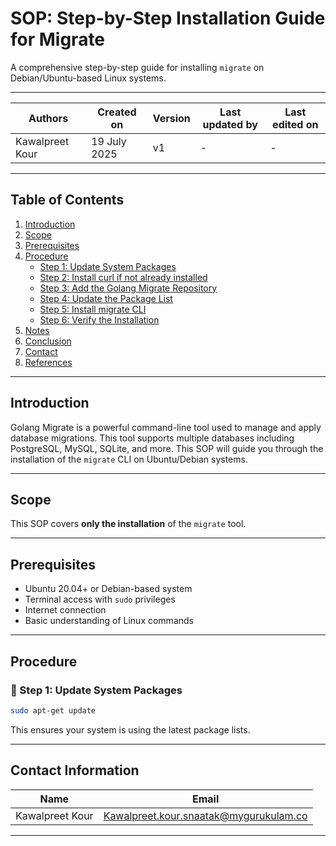 # SOP: Step-by-Step Installation Guide for Migrate

A comprehensive step-by-step guide for installing `migrate` on Debian/Ubuntu-based Linux systems.

---

| Authors           | Created on     | Version | Last updated by | Last edited on |
|-------------------|---------------|---------|-----------------|---------------|
| Kawalpreet Kour   | 19 July 2025  | v1      | -               | -             |

---
## Table of Contents

1. [Introduction](#introduction)  
2. [Scope](#scope)  
3. [Prerequisites](#prerequisites)  
4. [Procedure](#procedure)  
   - [Step 1: Update System Packages](#step-1-update-system-packages)  
   - [Step 2: Install curl if not already installed](#step-2-install-curl-if-not-already-installed)  
   - [Step 3: Add the Golang Migrate Repository](#step-3-add-the-golang-migrate-repository)  
   - [Step 4: Update the Package List](#step-4-update-the-package-list)  
   - [Step 5: Install migrate CLI](#step-5-install-migrate-cli)  
   - [Step 6: Verify the Installation](#step-6-verify-the-installation)  
5. [Notes](#notes)  
6. [Conclusion](#conclusion)  
7. [Contact](#contact)  
8. [References](#references)  

---

## Introduction

Golang Migrate is a powerful command-line tool used to manage and apply database migrations. This tool supports multiple databases including PostgreSQL, MySQL, SQLite, and more. This SOP will guide you through the installation of the `migrate` CLI on Ubuntu/Debian systems.

---

## Scope

This SOP covers **only the installation** of the `migrate` tool. 

---

## Prerequisites

- Ubuntu 20.04+ or Debian-based system  
- Terminal access with `sudo` privileges  
- Internet connection  
- Basic understanding of Linux commands

---

## Procedure

### 🔹 Step 1: Update System Packages

```bash
sudo apt-get update 
```


This ensures your system is using the latest package lists.















---

## Contact Information

| Name             | Email                                         |
|------------------|-----------------------------------------------|
| Kawalpreet Kour  | Kawalpreet.kour.snaatak@mygurukulam.co        |

---
